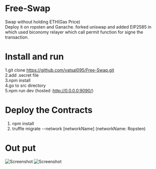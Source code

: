 # Free-Swap
Swap without holding ETH(Gas Price)<br>
Deploy it on ropsten and Ganache.
forked uniswap and added EIP2585 in which used biconomy relayer which call permit function for signe the transaction. 

# Install and run 
1.git clone https://github.com/vatsal095/Free-Swap.git <br>
2.add .secret file <br>
3.npm install <br>
4.go to src directory <br>
5.npm run dev (hosted :http://0.0.0.0:9090/)

# Deploy the Contracts 
1. npm install <br>
2. truffle migrate --network [networkName] (networkName: Ropsten)

# Out put 
![Screenshot](output.png)
![Screenshot](pa2.png)

